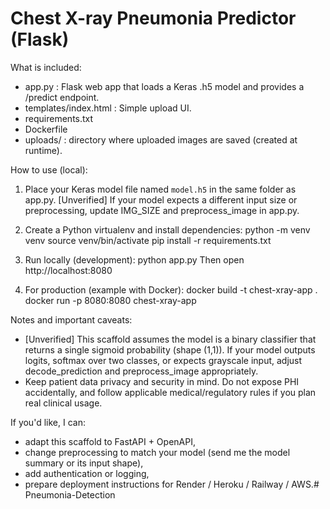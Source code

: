 Chest X-ray Pneumonia Predictor (Flask)
======================================

What is included:
- app.py         : Flask web app that loads a Keras .h5 model and provides a /predict endpoint.
- templates/index.html : Simple upload UI.
- requirements.txt
- Dockerfile
- uploads/       : directory where uploaded images are saved (created at runtime).

How to use (local):
1. Place your Keras model file named `model.h5` in the same folder as app.py.
   [Unverified] If your model expects a different input size or preprocessing, update IMG_SIZE and preprocess_image in app.py.

2. Create a Python virtualenv and install dependencies:
   python -m venv venv
   source venv/bin/activate
   pip install -r requirements.txt

3. Run locally (development):
   python app.py
   Then open http://localhost:8080

4. For production (example with Docker):
   docker build -t chest-xray-app .
   docker run -p 8080:8080 chest-xray-app

Notes and important caveats:
- [Unverified] This scaffold assumes the model is a binary classifier that returns a single sigmoid probability (shape (1,1)).
  If your model outputs logits, softmax over two classes, or expects grayscale input, adjust decode_prediction and preprocess_image appropriately.
- Keep patient data privacy and security in mind. Do not expose PHI accidentally, and follow applicable medical/regulatory rules if you plan real clinical usage.

If you'd like, I can:
- adapt this scaffold to FastAPI + OpenAPI,
- change preprocessing to match your model (send me the model summary or its input shape),
- add authentication or logging,
- prepare deployment instructions for Render / Heroku / Railway / AWS.#   P n e u m o n i a - D e t e c t i o n  
 